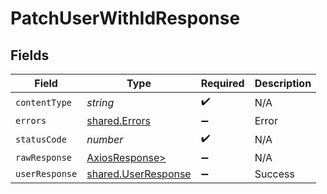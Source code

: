 # PatchUserWithIdResponse


## Fields

| Field                                                      | Type                                                       | Required                                                   | Description                                                |
| ---------------------------------------------------------- | ---------------------------------------------------------- | ---------------------------------------------------------- | ---------------------------------------------------------- |
| `contentType`                                              | *string*                                                   | :heavy_check_mark:                                         | N/A                                                        |
| `errors`                                                   | [shared.Errors](../../models/shared/errors.md)             | :heavy_minus_sign:                                         | Error                                                      |
| `statusCode`                                               | *number*                                                   | :heavy_check_mark:                                         | N/A                                                        |
| `rawResponse`                                              | [AxiosResponse>](https://axios-http.com/docs/res_schema)   | :heavy_minus_sign:                                         | N/A                                                        |
| `userResponse`                                             | [shared.UserResponse](../../models/shared/userresponse.md) | :heavy_minus_sign:                                         | Success                                                    |